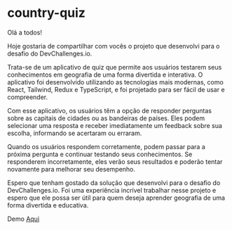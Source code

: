 # country-quiz

Olá a todos!

Hoje gostaria de compartilhar com vocês o projeto que desenvolvi para o desafio do DevChallenges.io.

Trata-se de um aplicativo de quiz que permite aos usuários testarem seus conhecimentos em geografia de uma forma divertida e interativa. O aplicativo foi desenvolvido utilizando as tecnologias mais modernas, como React, Tailwind, Redux e TypeScript, e foi projetado para ser fácil de usar e compreender.

Com esse aplicativo, os usuários têm a opção de responder perguntas sobre as capitais de cidades ou as bandeiras de países. Eles podem selecionar uma resposta e receber imediatamente um feedback sobre sua escolha, informando se acertaram ou erraram.

Quando os usuários respondem corretamente, podem passar para a próxima pergunta e continuar testando seus conhecimentos. Se responderem incorretamente, eles verão seus resultados e poderão tentar novamente para melhorar seu desempenho.

Espero que tenham gostado da solução que desenvolvi para o desafio do DevChallenges.io. Foi uma experiência incrível trabalhar nesse projeto e espero que ele possa ser útil para quem deseja aprender geografia de uma forma divertida e educativa.

Demo
 <a href="https://country-quiz-wiliammelo01.vercel.app/">Aqui</a>
